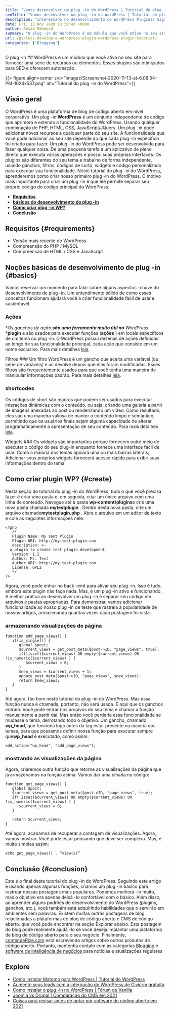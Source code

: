 ```yaml
---
title: "Vamos desenvolver um plug -in do WordPress | Tutorial do plug -in do WordPress" 
seoTitle: "Vamos desenvolver um plug -in do WordPress | Tutorial do plug -in do WordPress" 
description: "Interessado no desenvolvimento do WordPress Plugins? Siga este tutorial do plug -in do WordPress que descreve etapas completas para criar um plug -in básico do WordPress." 
date: Fri, 13 Nov 2020 13:30:43 +0000
author: Assad Mahmood
summary: "O plug -in do WordPress é um módulo que você ativa no seu site para fornecer uma série de recursos ou elementos. Esses plugins são otimizados para SEO e oferecem automação." 
url: /pt/lets-develop-a-wordpress-plugin-wordpress-plugin-tutorial/
categories: ['Blogging']
---
```


O plug -in ## WordPress é um módulo que você ativa no seu site para fornecer uma série de recursos ou elementos. Esses plugins são otimizados para SEO e oferecem automação.

{{< figure align=center src="images/Screenshot-2020-11-13-at-6.08.54-PM-1024x537.png" alt="Tutorial do plug -in do WordPress">}}


## Visão geral
O WordPress é uma plataforma de blog de código aberto em nível corporativo. Um plug -in **WordPress** é um conjunto independente de código que aprimora e estende a funcionalidade do WordPress. Usando qualquer combinação de PHP, HTML, CSS, JavaScript/JQuery. Um plug -in pode adicionar novos recursos a qualquer parte do seu site.
A funcionalidade que você pode adicionar ao seu site depende do que cada plug -in específico foi criado para fazer. Um plug -in do WordPress pode ser desenvolvido para fazer qualquer coisa. De uma pequena tarefa a um aplicativo de pleno direito que executa várias operações e possui suas próprias interfaces. Os plugins são diferentes do seu tema e trabalho de forma independente, usando ganchos, filtros, códigos de curto, widgets e código personalizado para executar sua funcionalidade.
Neste tutorial do plug -in do WordPress, aprenderemos como criar nosso primeiro plug -in do WordPress. O motivo mais importante para criar um plug -in é que ele permite separar seu próprio código do código principal do WordPress.
* **[Requisitos][1]** 
* **[básicos do desenvolvimento do plug -in][2]** 
* **[Como criar plug -in WP?][3]** 
* **[Conclusão][4]** 

## Requisitos {#requirements}

  * Versão mais recente do WordPress
  * Compreensão do PHP / MySQL
  * Compreensão de HTML / CSS e JavaScript

## Noções básicas de desenvolvimento de plug -in {#basics}

Vamos reservar um momento para falar sobre alguns aspectos -chave do desenvolvimento de plug -in. Um entendimento sólido de como esses conceitos funcionam ajudará você a criar funcionalidade fácil de usar e sustentável.

### Ações
**Os ganchos de ação **são uma ferramenta muito útil no** WordPress* ***plugin** e são usados ​​para executar funções (**ações** ) em locais específicos de um tema ou plug -in. O WordPress possui dezenas de ações definidas ao longo de sua funcionalidade principal, cada ação que consiste em um nome exclusivo. Para mais detalhes [leia][5].

Filtros ###
Um filtro WordPress é um gancho que aceita uma variável (ou série de variáveis) e as devolve depois que elas foram modificadas. Esses filtros são frequentemente usados ​​para que você tenha uma maneira de manipular informações padrão. Para mais detalhes [leia][6].

### shortcodes
Os códigos de short são macros que podem ser usados ​​para executar interações dinâmicas com o conteúdo. ou seja, criando uma galeria a partir de imagens anexadas ao post ou renderizando um vídeo. Como resultado, eles são uma maneira valiosa de manter o conteúdo limpo e semântico, permitindo que os usuários finais sejam alguma capacidade de alterar programaticamente a apresentação de seu conteúdo. Para mais detalhes [leia][7].

Widgets ###
Os widgets são importantes porque fornecem outro meio de executar o código do seu plug-in enquanto fornece uma interface fácil de usar. Como a maioria dos temas apoiará uma ou mais barras laterais; Adicionar seus próprios widgets fornecerá acesso rápido para exibir suas informações dentro do tema.

## **Como criar plugin WP?** {#create}

Nesta seção do tutorial do plug -in do WordPress, tudo o que você precisa fazer é criar uma pasta e, em seguida, criar um único arquivo com uma linha de conteúdo. Navegue até a pasta **wp-content/plugins**e crie uma nova pasta chamada **mytestplugin** . Dentro desta nova pasta, crie um arquivo chamado**mytestplugin.php** . Abra o arquivo em um editor de texto e cole as seguintes informações nele:
```
<?php
   /*
   Plugin Name: My Test Plugin
   Plugin URI: http://my-test-plugin.com
   description: >-
  a plugin to create test plugin development
   Version: 1.2
   Author: Mr. Test
   Author URI: http://my-test-plugin.com
   License: GPL2
   */
?>
```
Agora, você pode entrar no back -end para ativar seu plug -in. Isso é tudo, embora este plugin não faça nada. Mas, é um plug -in ativo e funcionando. A melhor prática ao desenvolver um plug -in é separar seu código em arquivos e pastas apropriadas.
Para demonstrar, vamos adicionar funcionalidade ao nosso plug -in de teste que rastreia a popularidade de nossos artigos, armazenando quantas vezes cada postagem foi vista.

### armazenando visualizações de página
```
function add_page_views() {
   if(is_single()) {
      global $post;
      $current_views = get_post_meta($post->ID, "page_views", true);
      if(!isset($current_views) OR empty($current_views) OR !is_numeric($current_views) ) {
         $current_views = 0;
      }
      $new_views = $current_views + 1;
      update_post_meta($post->ID, "page_views", $new_views);
      return $new_views;
   }
}
```
Até agora, tão bom neste tutorial do plug -in do WordPress. Mas essa função nunca é chamada, portanto, não será usada. É aqui que os ganchos entram. Você pode entrar nos arquivos do seu tema e chamar a função manualmente a partir daí. Mas então você perderia essa funcionalidade se mudasse o tema, derrotando todo o objetivo. Um gancho, chamado **wp_head**, que funciona logo antes da tag estar presente na maioria dos temas, para que possamos definir nossa função para executar sempre que**wp_head** é executado, como assim:
```
add_action("wp_head", "add_page_views");
```

### mostrando as visualizações da página
Agora, criaremos outra função que retorne as visualizações da página que já armazenamos na função acima. Vamos dar uma olhada no código:
```
function get_page_views() {
   global $post;
   $current_views = get_post_meta($post->ID, "page_views", true);
   if(!isset($current_views) OR empty($current_views) OR !is_numeric($current_views) ) {
      $current_views = 0;
   }

   return $current_views;
}
```
Até agora, acabamos de recuperar a contagem de visualizações. Agora, vamos mostrar. Você pode estar pensando que deve ser complexo. Mas, é muito simples assim:
```
echo get_page_views() . “view(s)”
```

## Conclusão {#conclusion}

Este é o final deste tutorial do plug -in do WordPress. Seguindo este artigo e usando apenas algumas funções, criamos um plug -in básico para rastrear nossas postagens mais populares. Podemos melhorá -lo muito, mas o objetivo era apenas deixá -lo confortável com o básico. Além disso, ao aprender alguns padrões de desenvolvimento do WordPress (plugins, ganchos, etc.), você também está adquirindo habilidades que o servirão em ambientes sem palavras. Existem muitas outras postagens de blog relacionadas a plataformas de blog de código aberto e CMS de código aberto. que você pode encontrar na seção Explorar abaixo. Esta postagem do blog pode realmente ajudá -lo se você deseja implantar uma plataforma de blog de código aberto para o seu negócio.
Finalmente, [contendeRize.com][8] está escrevendo artigos sobre outros produtos de código aberto. Portanto, mantenha contato com as categorias [Blogging][9] e [software de inteligência de negócios][10] para notícias e atualizações regulares

## Explore
  * [Como instalar Matomo para WordPress | Tutorial do WordPress][11]
  * [Aumente seus leads com a integração do WordPress de Civicrm gratuita][12]
  * [Como instalar o plug -in no WordPress | Fórum de Vanilla][13]
  * [Joomla vs Drupal | Comparação do CMS em 2021][14]
  * [Coisas para revisar antes de optar por software de código aberto em 2021][15]



[1]: #requirements
[2]: #basics
[3]: #create
[4]: #conclusion
[5]: https://developer.wordpress.org/plugins/hooks/
[6]: https://developer.wordpress.org/plugins/hooks/filters/
[7]: https://developer.wordpress.org/plugins/shortcodes/
[8]: https://www.containerize.com/
[9]: https://products.containerize.com/blogging/
[10]: https://products.containerize.com/business-intelligence/
[11]: https://blog.containerize.com/blogging/how-to-install-matomo-for-wordpress-wordpress-tutorial/
[12]: https://blog.containerize.com/blogging/civicrm-wordpress-integration-wordpress-tutorial/
[13]: https://blog.containerize.com/blogging/how-to-a-install-plugin-in-wordpress-vanilla-forum/
[14]: https://blog.containerize.com/content-management/joomla-vs-drupal-cms-comparison-in-2021/
[15]: https://blog.containerize.com/cmdb-software/things-to-review-before-opting-open-source-software-in-2021/
